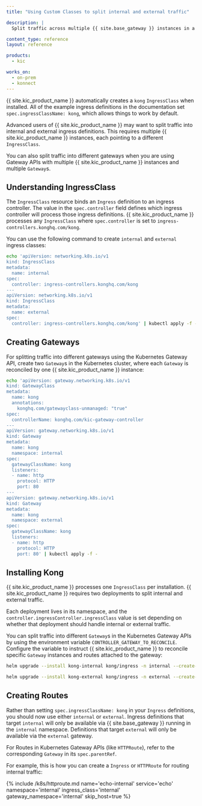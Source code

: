 ```yaml
---
title: "Using Custom Classes to split internal and external traffic"

description: |
  Split traffic across multiple {{ site.base_gateway }} instances in a single Kubernetes cluster

content_type: reference
layout: reference

products:
  - kic

works_on:
  - on-prem
  - konnect
---
```


{{ site.kic_product_name }} automatically creates a `kong` `IngressClass` when installed. All of the example ingress definitions in the documentation set `spec.ingressClassName: kong`, which allows things to work by default.

Advanced users of {{ site.kic_product_name }} may want to split traffic into internal and external ingress definitions. This requires multiple {{ site.kic_product_name }} instances, each pointing to a different `IngressClass`.

You can also split traffic into different gateways when you are using Gateway APIs with multiple {{ site.kic_product_name }} instances and multiple `Gateway`s.

## Understanding IngressClass

The `IngressClass` resource binds an `Ingress` definition to an ingress controller. The value in the `spec.controller` field defines which ingress controller will process those ingress definitions. {{ site.kic_product_name }} processes any `IngressClass` where `spec.controller` is set to `ingress-controllers.konghq.com/kong`.

You can use the following command to create `internal` and `external` ingress classes:

```bash
echo 'apiVersion: networking.k8s.io/v1
kind: IngressClass
metadata:
  name: internal
spec:
  controller: ingress-controllers.konghq.com/kong
---
apiVersion: networking.k8s.io/v1
kind: IngressClass
metadata:
  name: external
spec:
  controller: ingress-controllers.konghq.com/kong' | kubectl apply -f -
```

## Creating Gateways

For splitting traffic into different gateways using the Kubernetes Gateway API, create two `Gateway`s in the Kubernetes cluster, where each `Gateway` is reconciled by one {{ site.kic_product_name }} instance:

```bash
echo 'apiVersion: gateway.networking.k8s.io/v1
kind: GatewayClass
metadata:
  name: kong
  annotations:
    konghq.com/gatewayclass-unmanaged: "true"
spec:
  controllerName: konghq.com/kic-gateway-controller
---
apiVersion: gateway.networking.k8s.io/v1
kind: Gateway
metadata:
  name: kong
  namespace: internal
spec:
  gatewayClassName: kong
  listeners:
  - name: http
    protocol: HTTP
    port: 80
---
apiVersion: gateway.networking.k8s.io/v1
kind: Gateway
metadata:
  name: kong
  namespace: external
spec:
  gatewayClassName: kong
  listeners:
  - name: http
    protocol: HTTP
    port: 80' | kubectl apply -f -
```

## Installing Kong

{{ site.kic_product_name }} processes one `IngressClass` per installation. {{ site.kic_product_name }} requires two deployments to split internal and external traffic.

Each deployment lives in its namespace, and the `controller.ingressController.ingressClass` value is set depending on whether that deployment should handle internal or external traffic.

You can split traffic into different `Gateway`s in the Kubernetes Gateway APIs by using the environment variable `CONTROLLER_GATEWAY_TO_RECONCILE`. Configure the variable to instruct {{ site.kic_product_name }} to reconcile specific `Gateway` instances and routes attached to the gateway:

```bash
helm upgrade --install kong-internal kong/ingress -n internal --create-namespace --set controller.ingressController.ingressClass=internal --set controller.ingressController.env.gateway_to_reconcile=internal/kong

helm upgrade --install kong-external kong/ingress -n external --create-namespace --set controller.ingressController.ingressClass=external --set controller.ingressController.env.gateway_to_reconcile=external/kong
```

## Creating Routes

Rather than setting `spec.ingressClassName: kong` in your `Ingress` definitions, you should now use either `internal` or `external`. Ingress definitions that target `internal` will only be available via {{ site.base_gateway }} running in the `internal` namespace. Definitions that target `external` will only be available via the `external` gateway.

For Routes in Kubernetes Gateway APIs (like `HTTPRoute`), refer to the corresponding `Gateway` in its `spec.parentRef`.

For example, this is how you can create a `Ingress` or `HTTPRoute` for routing internal traffic:

{% include /k8s/httproute.md name='echo-internal' service='echo' namespace='internal' ingress_class='internal' gateway_namespace='internal' skip_host=true %}
